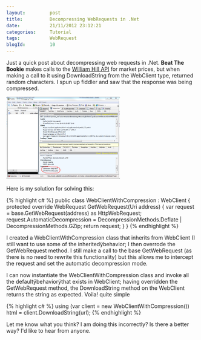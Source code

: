 ```yaml
---
layout:       	post
title:        	Decompressing WebRequests in .Net
date:         	21/11/2012 23:12:21
categories:   	Tutorial
tags:			WebRequest
blogId:         10
---
```


Just a quick post about decompressing web requests in .Net. **Beat The Bookie** makes calls to the [William Hill API](http://pricefeeds.williamhill.com/bet/en-gb?action=GoPriceFeed) for market prices, but when making a call to it using DownloadString from the WebClient type, returned random characters. I spun up fiddler and saw that the response was being compressed.

<a href="/assets/content/208_WebRequest_Fiddler_GZip"><img class="alignnone size-medium wp-image-208" title="WebRequest_Fiddler_GZip" alt="" src="/assets/content/208_WebRequest_Fiddler_GZip?w=300" height="217" width="300" /></a>

Here is my solution for solving this:

{% highlight c# %}
public class WebClientWithCompression : WebClient 
{ 
    protected override WebRequest GetWebRequest(Uri address) 
    { 
        var request = base.GetWebRequest(address) as HttpWebRequest; 
        request.AutomaticDecompression = DecompressionMethods.Deflate | DecompressionMethods.GZip; 
        return request; 
    } 
}
{% endhighlight %}

I created a WebClientWithCompression class that inherits from WebClient (I still want to use some of the inheritedÿbehavior; I then overrode the GetWebRequest method. I still make a call to the base GetWebRequest (as there is no need to rewrite this functionality) but this allows me to intercept the request and set the automatic decompression mode.

I can now instantiate the WebClientWithCompression class and invoke all the defaultÿbehaviorÿthat exists in WebClient; having overridden the GetWebRequest method, the DownloadString method on the WebClient returns the string as expected. Voila! quite simple

{% highlight c# %}
using (var client = new WebClientWithCompression()) 
    html = client.DownloadString(url);
{% endhighlight %}

Let me know what you think? I am doing this incorrectly? Is there a better way? I'd like to hear from anyone.